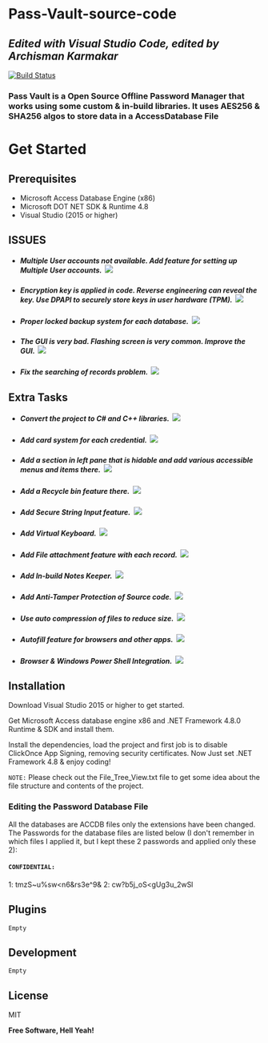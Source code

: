# Pass-Vault-source-code
## _Edited with Visual Studio Code, edited by Archisman Karmakar_


[![Build Status](https://travis-ci.org/joemccann/dillinger.svg?branch=master)](https://travis-ci.org/joemccann/dillinger)

### Pass Vault is a Open Source Offline Password Manager that works using some custom & in-build libraries. It uses AES256 & SHA256 algos to store data in a AccessDatabase File

# Get Started
## Prerequisites
- Microsoft Access  Database Engine (x86)
- Microsoft DOT NET SDK & Runtime 4.8
- Visual Studio (2015 or higher)

## ISSUES
- ##### Multiple User accounts not available. Add feature for setting up Multiple User accounts. ![]() ![](https://img.shields.io/badge/Difficulty-Extreme-red)
- ##### Encryption key is applied in code. Reverse engineering can reveal the key. Use DPAPI to securely store keys in user hardware (TPM). ![]() ![](https://img.shields.io/badge/Difficulty-Extreme-red)
- ##### Proper locked backup system for each database. ![]() ![](https://img.shields.io/badge/Difficulty-Moderate-yellow)
- ##### The GUI is very bad. Flashing screen is very common. Improve the GUI. ![]() ![](https://img.shields.io/badge/Difficulty-Moderate-yellow)
- ##### Fix the searching of records problem. ![]() ![](https://img.shields.io/badge/Difficulty-Moderate-yellow)

## Extra Tasks
- ##### Convert the project to C# and C++ libraries. ![]() ![](https://img.shields.io/badge/Difficulty-Extreme-red)
- ##### Add card system for each credential. ![]() ![](https://img.shields.io/badge/Difficulty-Easy-green)
- ##### Add a section in left pane that is hidable and add various accessible menus and items there. ![]() ![](https://img.shields.io/badge/Difficulty-Easy-green)
- ##### Add a Recycle bin feature there. ![]() ![](https://img.shields.io/badge/Difficulty-Moderate-yellow)
- ##### Add Secure String Input feature. ![]() ![](https://img.shields.io/badge/Difficulty-Easy-green)
- ##### Add Virtual Keyboard. ![]() ![](https://img.shields.io/badge/Difficulty-Easy-green)
- ##### Add File attachment feature with each record. ![]() ![](https://img.shields.io/badge/Difficulty-Moderate-yellow)
- ##### Add In-build Notes Keeper. ![]() ![](https://img.shields.io/badge/Difficulty-Moderate-yellow)
- ##### Add Anti-Tamper Protection of Source code. ![]() ![](https://img.shields.io/badge/Difficulty-Extreme-red)
- ##### Use auto compression of files to reduce size. ![]() ![](https://img.shields.io/badge/Difficulty-Extreme-red)
- ##### Autofill feature for browsers and other apps. ![]() ![](https://img.shields.io/badge/Difficulty-Moderate-yellow)
- ##### Browser & Windows Power Shell Integration. ![]() ![](https://img.shields.io/badge/Difficulty-Moderate-yellow)

## Installation

Download Visual Studio 2015 or higher to get started.

Get Microsoft Access database engine x86 and .NET Framework 4.8.0 Runtime & SDK and install them.

Install the dependencies, load the project and first job is to disable ClickOnce App Signing, removing security certificates. Now Just set .NET Framework 4.8 & enjoy coding!

```NOTE:``` Please check out the File_Tree_View.txt file to get some idea about the file structure and contents of the project.

### Editing the Password Database File

All the databases are ACCDB files only the extensions have been changed. The Passwords for the database files are listed below (I don't remember in which files I applied it, but I kept these 2 passwords and applied only these 2): 

#### ```CONFIDENTIAL:``` 
1: tmzS~u%sw<n6&rs3e^9&
2: cw?b5j_oS<gUg3u_2wSl

## Plugins

```Empty```

## Development

```Empty```

## License

MIT

**Free Software, Hell Yeah!**

[//]: # (These are reference links used in the body of this note and get stripped out when the markdown processor does its job. There is no need to format nicely because it shouldn't be seen. Thanks SO - http://stackoverflow.com/questions/4823468/store-comments-in-markdown-syntax)

   [dill]: <https://github.com/joemccann/dillinger>
   [git-repo-url]: <https://github.com/joemccann/dillinger.git>
   [john gruber]: <http://daringfireball.net>
   [df1]: <http://daringfireball.net/projects/markdown/>
   [markdown-it]: <https://github.com/markdown-it/markdown-it>
   [Ace Editor]: <http://ace.ajax.org>
   [node.js]: <http://nodejs.org>
   [Twitter Bootstrap]: <http://twitter.github.com/bootstrap/>
   [jQuery]: <http://jquery.com>
   [@tjholowaychuk]: <http://twitter.com/tjholowaychuk>
   [express]: <http://expressjs.com>
   [AngularJS]: <http://angularjs.org>
   [Gulp]: <http://gulpjs.com>

   [PlDb]: <https://github.com/joemccann/dillinger/tree/master/plugins/dropbox/README.md>
   [PlGh]: <https://github.com/joemccann/dillinger/tree/master/plugins/github/README.md>
   [PlGd]: <https://github.com/joemccann/dillinger/tree/master/plugins/googledrive/README.md>
   [PlOd]: <https://github.com/joemccann/dillinger/tree/master/plugins/onedrive/README.md>
   [PlMe]: <https://github.com/joemccann/dillinger/tree/master/plugins/medium/README.md>
   [PlGa]: <https://github.com/RahulHP/dillinger/blob/master/plugins/googleanalytics/README.md>
